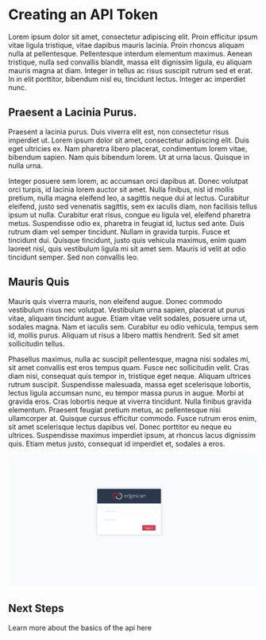 # Creating an API Token

Lorem ipsum dolor sit amet, consectetur adipiscing elit. Proin efficitur ipsum vitae ligula tristique, vitae dapibus mauris lacinia. Proin rhoncus aliquam nulla at pellentesque. Pellentesque interdum elementum maximus. Aenean tristique, nulla sed convallis blandit, massa elit dignissim ligula, eu aliquam mauris magna at diam. Integer in tellus ac risus suscipit rutrum sed et erat. In in elit porttitor, bibendum nisl eu, tincidunt lectus. Integer ac imperdiet nunc.

## Praesent a Lacinia Purus.

Praesent a lacinia purus. Duis viverra elit est, non consectetur risus imperdiet ut. Lorem ipsum dolor sit amet, consectetur adipiscing elit. Duis eget ultricies ex. Nam pharetra libero placerat, condimentum lorem vitae, bibendum sapien. Nam quis bibendum lorem. Ut at urna lacus. Quisque in nulla urna.

Integer posuere sem lorem, ac accumsan orci dapibus at. Donec volutpat orci turpis, id lacinia lorem auctor sit amet. Nulla finibus, nisl id mollis pretium, nulla magna eleifend leo, a sagittis neque dui at lectus. Curabitur eleifend, justo sed venenatis sagittis, sem ex iaculis diam, non facilisis tellus ipsum ut nulla. Curabitur erat risus, congue eu ligula vel, eleifend pharetra metus. Suspendisse odio ex, pharetra in feugiat id, luctus sed ante. Duis rutrum diam vel semper tincidunt. Nullam in gravida turpis. Fusce et tincidunt dui. Quisque tincidunt, justo quis vehicula maximus, enim quam laoreet nisl, quis vestibulum ligula mi sit amet sem. Mauris id velit at odio tincidunt semper. Sed non convallis leo.

## Mauris Quis

Mauris quis viverra mauris, non eleifend augue. Donec commodo vestibulum risus nec volutpat. Vestibulum urna sapien, placerat ut purus vitae, aliquam tincidunt augue. Etiam vitae velit sodales, posuere urna ut, sodales magna. Nam et iaculis sem. Curabitur eu odio vehicula, tempus sem id, mollis purus. Aliquam ut risus a libero mattis hendrerit. Sed sit amet sollicitudin tellus.

Phasellus maximus, nulla ac suscipit pellentesque, magna nisi sodales mi, sit amet convallis est eros tempus quam. Fusce nec sollicitudin velit. Cras diam nisi, consequat quis tempor in, tristique eget neque. Aliquam ultrices rutrum suscipit. Suspendisse malesuada, massa eget scelerisque lobortis, lectus ligula accumsan nunc, eu tempor massa purus in augue. Morbi at gravida eros. Cras lobortis neque at viverra tincidunt. Nulla finibus gravida elementum. Praesent feugiat pretium metus, ac pellentesque nisi ullamcorper at. Quisque cursus efficitur commodo. Fusce rutrum eros enim, sit amet scelerisque lectus dapibus vel. Donec porttitor eu neque eu ultrices. Suspendisse maximus imperdiet ipsum, at rhoncus lacus dignissim quis. Etiam metus justo, consequat id imperdiet et, sodales a eros.

![Login Page](login.png)

## Next Steps

Learn more about the basics of the api <a data-reference="api_guide:authenticating:api_tokens">here</a>
